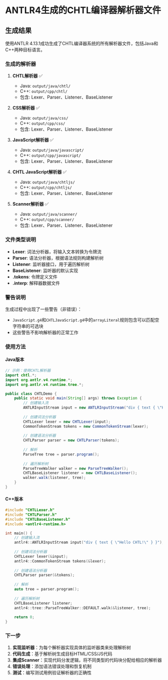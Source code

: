 # ANTLR4生成的CHTL编译器解析器文件

## 生成结果

使用ANTLR 4.13.1成功生成了CHTL编译器系统的所有解析器文件，包括Java和C++两种目标语言。

### 生成的解析器

1. **CHTL解析器** ✅
   - Java: `output/java/chtl/`
   - C++: `output/cpp/chtl/`
   - 包含: Lexer、Parser、Listener、BaseListener

2. **CSS解析器** ✅
   - Java: `output/java/css/`
   - C++: `output/cpp/css/`
   - 包含: Lexer、Parser、Listener、BaseListener

3. **JavaScript解析器** ✅
   - Java: `output/java/javascript/`
   - C++: `output/cpp/javascript/`
   - 包含: Lexer、Parser、Listener、BaseListener

4. **CHTL JavaScript解析器** ✅
   - Java: `output/java/chtljs/`
   - C++: `output/cpp/chtljs/`
   - 包含: Lexer、Parser、Listener、BaseListener

5. **Scanner解析器** ✅
   - Java: `output/java/scanner/`
   - C++: `output/cpp/scanner/`
   - 包含: Lexer、Parser、Listener、BaseListener

### 文件类型说明

- **Lexer**: 词法分析器，将输入文本转换为令牌流
- **Parser**: 语法分析器，根据语法规则构建解析树
- **Listener**: 监听器接口，用于遍历解析树
- **BaseListener**: 监听器的默认实现
- **.tokens**: 令牌定义文件
- **.interp**: 解释器数据文件

### 警告说明

生成过程中出现了一些警告（非错误）：
- `JavaScript.g4`和`CHTLJavaScript.g4`中的`arrayLiteral`规则包含可以匹配空字符串的可选块
- 这些警告不影响解析器的正常工作

### 使用方法

#### Java版本
```java
// 示例：使用CHTL解析器
import chtl.*;
import org.antlr.v4.runtime.*;
import org.antlr.v4.runtime.tree.*;

public class CHTLDemo {
    public static void main(String[] args) throws Exception {
        // 创建输入流
        ANTLRInputStream input = new ANTLRInputStream("div { text { \"Hello CHTL!\" } }");
        
        // 创建词法分析器
        CHTLLexer lexer = new CHTLLexer(input);
        CommonTokenStream tokens = new CommonTokenStream(lexer);
        
        // 创建语法分析器
        CHTLParser parser = new CHTLParser(tokens);
        
        // 解析
        ParseTree tree = parser.program();
        
        // 遍历解析树
        ParseTreeWalker walker = new ParseTreeWalker();
        CHTLBaseListener listener = new CHTLBaseListener();
        walker.walk(listener, tree);
    }
}
```

#### C++版本
```cpp
#include "CHTLLexer.h"
#include "CHTLParser.h"
#include "CHTLBaseListener.h"
#include <antlr4-runtime.h>

int main() {
    // 创建输入流
    antlr4::ANTLRInputStream input("div { text { \"Hello CHTL!\" } }");
    
    // 创建词法分析器
    CHTLLexer lexer(&input);
    antlr4::CommonTokenStream tokens(&lexer);
    
    // 创建语法分析器
    CHTLParser parser(&tokens);
    
    // 解析
    auto tree = parser.program();
    
    // 遍历解析树
    CHTLBaseListener listener;
    antlr4::tree::ParseTreeWalker::DEFAULT.walk(&listener, tree);
    
    return 0;
}
```

### 下一步

1. **实现监听器**：为每个解析器实现具体的监听器类来处理解析树
2. **代码生成**：基于解析树生成目标HTML/CSS/JS代码
3. **集成Scanner**：实现代码分发逻辑，将不同类型的代码块分配给相应的解析器
4. **错误处理**：添加语法错误处理和恢复机制
5. **测试**：编写测试用例验证解析器的正确性